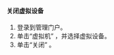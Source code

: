 #### <a name="to-shut-down-a-virtual-device"></a>关闭虚拟设备
1. 登录到管理门户。
2. 单击“虚拟机” ，并选择虚拟设备。
3. 单击“关闭” 。

